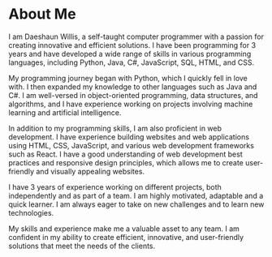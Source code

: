 # About Me

I am Daeshaun Willis, a self-taught computer programmer with a passion for creating innovative and efficient solutions. I have been programming for 3 years and have developed a wide range of skills in various programming languages, including Python, Java, C#, JavaScript, SQL, HTML, and CSS. 

My programming journey began with Python, which I quickly fell in love with. I then expanded my knowledge to other languages such as Java and C#. I am well-versed in object-oriented programming, data structures, and algorithms, and I have experience working on projects involving machine learning and artificial intelligence.

In addition to my programming skills, I am also proficient in web development. I have experience building websites and web applications using HTML, CSS, JavaScript, and various web development frameworks such as React. I have a good understanding of web development best practices and responsive design principles, which allows me to create user-friendly and visually appealing websites.

I have 3 years of experience working on different projects, both independently and as part of a team. I am highly motivated, adaptable and a quick learner. I am always eager to take on new challenges and to learn new technologies.

My skills and experience make me a valuable asset to any team. I am confident in my ability to create efficient, innovative, and user-friendly solutions that meet the needs of the clients.
